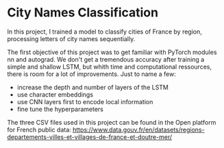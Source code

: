 # City Names Classification

In this project, I trained a model to classify cities of France by region, processing letters of city names sequentially. 

The first objective of this project was to get familiar with PyTorch modules nn and autograd. We don't get a tremendous accuracy after training a simple and shallow LSTM, but whith time and computational ressources, there is room for a lot of improvements. Just to name a few:

* increase the depth and number of layers of the LSTM
* use character embeddings
* use CNN layers first to encode local information
* fine tune the hyperparameters

The three CSV files used in this project can be found in the Open platform for French public data: https://www.data.gouv.fr/en/datasets/regions-departements-villes-et-villages-de-france-et-doutre-mer/
